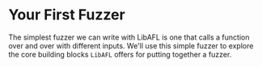# Your First Fuzzer

The simplest fuzzer we can write with LibAFL is one that calls a function over and over
with different inputs. We'll use this simple fuzzer to explore the core building blocks
`LibAFL` offers for putting together a fuzzer.
